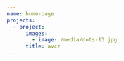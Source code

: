 ```yaml
---
name: home-page
projects:
  - project:
      images:
        - image: /media/dots-13.jpg
      title: avcz
---
```


